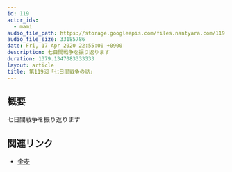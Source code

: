 ```yaml
---
id: 119
actor_ids:
  - mami
audio_file_path: https://storage.googleapis.com/files.nantyara.com/119.mp3
audio_file_size: 33185786
date: Fri, 17 Apr 2020 22:55:00 +0900
description: 七日間戦争を振り返ります
duration: 1379.1347083333333
layout: article
title: 第119回「七日間戦争の話」
---
```

## 概要

七日間戦争を振り返ります

## 関連リンク

* [金麦](https://www.suntory.co.jp/beer/kinmugi/)
